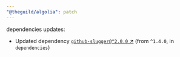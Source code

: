 ```yaml
---
"@theguild/algolia": patch
---
```

dependencies updates:
  - Updated dependency [`github-slugger@^2.0.0` ↗︎](https://www.npmjs.com/package/github-slugger/v/2.0.0) (from `^1.4.0`, in `dependencies`)
